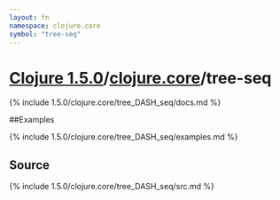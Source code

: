 ```yaml
---
layout: fn
namespace: clojure.core
symbol: "tree-seq"
---
```


# [Clojure 1.5.0](../../)/[clojure.core](../)/tree-seq

{% include 1.5.0/clojure.core/tree_DASH_seq/docs.md %}

##Examples

{% include 1.5.0/clojure.core/tree_DASH_seq/examples.md %}
## Source
{% include 1.5.0/clojure.core/tree_DASH_seq/src.md %}

